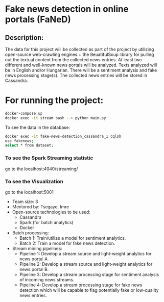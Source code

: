 # Fake news detection in online portals (FaNeD)
## Description:  
The data for this project will be collected as part of the project by utilizing open-source web-crawling engines + the BeuatifulSoup library for pulling out the textual content from the collected news entries. At least two different and well-known news portals will be analyzed. Texts analyzed will be in English and/or Hungarian. There will be a sentiment analysis and fake news processing stage(s). The collected news entries will be stored in Cassandra. 

# For running the project:

```sh
docker-compose up
docker exec -it stream bash --> python main.py
```

To see the data in the database:
```sh
docker exec -it fake-news-detection_cassandra_1 cqlsh
use fakenews;
select * from dataset;
```

### To see the Spark Streaming statistic
go to the localhost:4040/streaming/

### To see the Visualization
go to the localhost:5001


+ Team size: 3
+ Mentored by: Tsegaye, Imre
+ Open-source technologies to be used: 
    - Cassandra
    - Spark (for batch analytics)
    - Docker
+ Batch processing:
    - Batch 1: Train/utilize a model for sentiment analytics.
    - Batch 2: Train a model for fake news detection.
+ Stream mining pipelines:
    - Pipeline 1: Develop a stream source and light-weight analytics for news portal A.
    - Pipeline 2: Develop a stream source and light-weight analytics for news portal B.
    - Pipeline 3: Develop a stream processing stage for sentiment analysis of incoming news streams.
    - Pipeline 4: Develop a stream processing stage for fake news detection which will be capable to flag potentially fake or low-quality news entries.